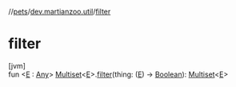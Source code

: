 //[pets](../../index.md)/[dev.martianzoo.util](index.md)/[filter](filter.md)

# filter

[jvm]\
fun &lt;[E](filter.md) : [Any](https://kotlinlang.org/api/latest/jvm/stdlib/kotlin/-any/index.html)&gt; [Multiset](-multiset/index.md)&lt;[E](filter.md)&gt;.[filter](filter.md)(thing: ([E](filter.md)) -&gt; [Boolean](https://kotlinlang.org/api/latest/jvm/stdlib/kotlin/-boolean/index.html)): [Multiset](-multiset/index.md)&lt;[E](filter.md)&gt;
